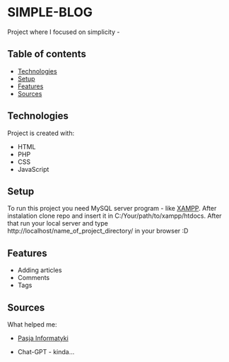 # SIMPLE-BLOG
Project where I focused on simplicity - 

## Table of contents
* [Technologies](#technologies)
* [Setup](#setup)
* [Features](#features)
* [Sources](#sources)
	
## Technologies
Project is created with:
* HTML
* PHP
* CSS
* JavaScript
	
## Setup
To run this project you need MySQL server program - like [XAMPP](https://www.apachefriends.org/).
After instalation clone repo and insert it in C:/Your/path/to/xampp/htdocs. After that run your local server and type http://localhost/name_of_project_directory/ in your browser :D

## Features
* Adding articles
* Comments
* Tags

## Sources
What helped me:
* [Pasja Informatyki](https://forum.pasja-informatyki.pl/)

* Chat-GPT - kinda...